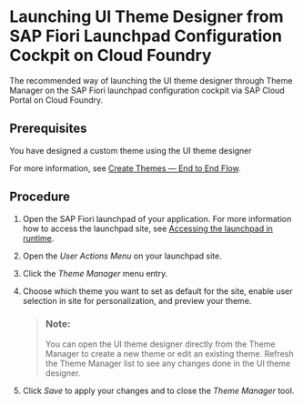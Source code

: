 <!-- loiof69af60df4fc470e8801dab9db6948e8 -->

# Launching UI Theme Designer from SAP Fiori Launchpad Configuration Cockpit on Cloud Foundry

The recommended way of launching the UI theme designer through Theme Manager on the SAP Fiori launchpad configuration cockpit via SAP Cloud Portal on Cloud Foundry.



<a name="loiof69af60df4fc470e8801dab9db6948e8__prereq_jwc_xrm_qgb"/>

## Prerequisites

You have designed a custom theme using the UI theme designer

For more information, see [Create Themes — End to End Flow](../create-themes-end-to-end-flow-0d2d662.md).



<a name="loiof69af60df4fc470e8801dab9db6948e8__steps_vmz_pjd_5gb"/>

## Procedure

1.  Open the SAP Fiori launchpad of your application. For more information how to access the launchpad site, see [Accessing the launchpad in runtime](https://help.sap.com/viewer/ad4b9f0b14b0458cad9bd27bf435637d/Cloud/en-US/4657960c8fab408eb84a575d267e1041.html).

2.  Open the *User Actions Menu* on your launchpad site.

3.  Click the *Theme Manager* menu entry.

4.  Choose which theme you want to set as default for the site, enable user selection in site for personalization, and preview your theme.

    > ### Note:  
    > You can open the UI theme designer directly from the Theme Manager to create a new theme or edit an existing theme. Refresh the Theme Manager list to see any changes done in the UI theme designer.

5.  Click *Save* to apply your changes and to close the *Theme Manager* tool.


